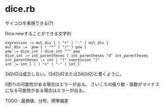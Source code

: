# dice.rb
サイコロを表現できる(?)

Dice.newすることができる文字列

```BNF
expression := mul_div { ( "+" | "-" ) mul_div }
mul_div :=  pow { ( "*" | "/" ) pow }
pow := dice_int | dice_int "^" pow
dice_int := int_parentheses | int_parentheses "d" int_parentheses
int_parentheses := int | "(" expression ")"
int := int_l | ( "+" | "-" ) int_l
```

2d2d2は成立しない。(2d2)d2または2d(2d2)と書くように。

0割りの可能性がある場合はエラーが出る。
さいころの振り数・面数がマイナスになる可能性がある場合はエラーが出る。

TODO : 最頻値、分布、標準偏差
